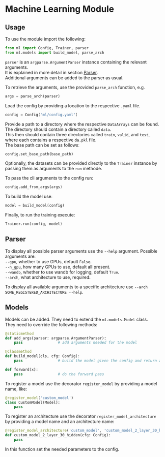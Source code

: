 # Machine Learning Module

## Usage

To use the module import the following:
```python
from ml import Config, Trainer, parser
from ml.models import build_model, parse_arch
```

`parser` is an `argparse.ArgumentParser` instance containing the relevant arguments.  
It is explained in more detail in section [Parser](#parser).  
Additional arguments can be added to the parser as usual.

To retrieve the arguments, use the provided `parse_arch` function, e.g. 
```python
args = parse_arch(parser)
```

Load the config by providing a location to the respective `.yaml` file.
```python
config = Config('ml/config.yaml')
```

Provide a path to a directory where the respective `DataArrays` can be found.  
The directory should contain a directory called `data`.  
This then should contain three directories called `train`, `valid`, and `test`, 
where each contains a respective `da.pkl` file.  
The base path can be set as follows:
```python
config.set_base_path(base_path)
```

Optionally, the datasets can be provided directly to the `Trainer` instance 
by passing them as arguments to the `run` methode.

To pass the cli arguments to the config run:
```python
config.add_from_args(args)
```

To build the model use:
```python
model = build_model(config)
```

Finally, to run the training execute:
```python
Trainer.run(config, model)
```


## Parser
To display all possible parser arguments use the `--help` argument.
Possible arguments are:  
`--gpu`, whether to use GPUs, default `False`.  
`--n_gpu`, how many GPUs to use, default all present.  
`--wandb`, whether to use wandb for logging, default `True`.  
`--arch`, what architecture to use, required.

To display all available arguments to a specific architecture use `--arch SOME_REGISTERED_ARCHITECTURE --help`.


## Models
Models can be added. They need to extend the `ml.models.Model` class.  
They need to override the following methods:  
```python
@staticmethod
def add_args(parser: argparse.ArgumentParser):
    pass                # add arguments needed for the model
```

```python
@classmethod
def build_model(cls, cfg: Config):
    pass                # build the model given the config and return an instance
```

```python
def forward(x):
    pass                # do the forward pass
```

To register a model use the decorator `register_model` by providing a model name, like:
```python
@register_model('custom_model')
class CustomModel(Model):
    pass
```

To register an architecture use the decorator `register_model_architecture` by providing a model name and an architecture name:
```python
@register_model_architecture('custom_model', 'custom_model_2_layer_30_hidden')
def custom_model_2_layer_30_hidden(cfg: Config):
    pass
```
In this function set the needed parameters to the config.